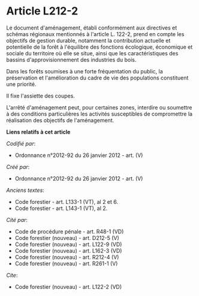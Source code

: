 # Article L212-2

Le document d'aménagement, établi conformément aux directives et schémas régionaux mentionnés à l'article L. 122-2, prend en
compte les objectifs de gestion durable, notamment la contribution actuelle et potentielle de la forêt à l'équilibre des
fonctions écologique, économique et sociale du territoire où elle se situe, ainsi que les caractéristiques des bassins
d'approvisionnement des industries du bois.

Dans les forêts soumises à une forte fréquentation du public, la préservation et l'amélioration du cadre de vie des
populations constituent une priorité.

Il fixe l'assiette des coupes.

L'arrêté d'aménagement peut, pour certaines zones, interdire ou soumettre à des conditions particulières les activités
susceptibles de compromettre la réalisation des objectifs de l'aménagement.

**Liens relatifs à cet article**

_Codifié par_:

  - Ordonnance n°2012-92 du 26 janvier 2012 - art. (V)

_Créé par_:

  - Ordonnance n°2012-92 du 26 janvier 2012 - art. (V)

_Anciens textes_:

  - Code forestier - art. L133-1 (VT), al 2 et 6.
  - Code forestier - art. L143-1 (VT), al 2.

_Cité par_:

  - Code de procédure pénale - art. R48-1 (VD)
  - Code forestier (nouveau) - art. D212-5 (V)
  - Code forestier (nouveau) - art. L122-9 (VD)
  - Code forestier (nouveau) - art. L162-3 (VD)
  - Code forestier (nouveau) - art. R212-4 (V)
  - Code forestier (nouveau) - art. R261-1 (V)

_Cite_:

  - Code forestier (nouveau) - art. L122-2 (VD)
